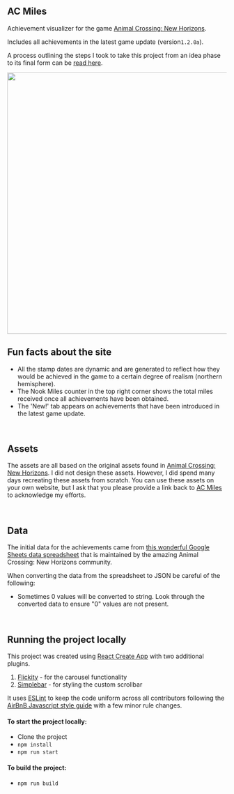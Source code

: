 ## AC Miles

Achievement visualizer for the game [Animal Crossing: New Horizons](https://www.animal-crossing.com/new-horizons).

Includes all achievements in the latest game update (version`1.2.0a`).

A process outlining the steps I took to take this project from an idea phase to its final form can be [read here](https://codepen.io/MarioD/post/animal-crossing-the-web).

<img src="https://acmiles.com/site-thumb-1200x600.jpg" width="600">

<br>

## Fun facts about the site

- All the stamp dates are dynamic and are generated to reflect how they would be achieved in the game to a certain degree of realism (northern hemisphere).
- The Nook Miles counter in the top right corner shows the total miles received once all achievements have been obtained.
- The 'New!' tab appears on achievements that have been introduced in the latest game update.

<br>

## Assets

The assets are all based on the original assets found in [Animal Crossing: New Horizons](https://www.animal-crossing.com/new-horizons/). I did not design these assets. However, I did spend many days recreating these assets from scratch. You can use these assets on your own website, but I ask that you please provide a link back to [AC Miles](https://acmiles.com) to acknowledge my efforts.

<br>

## Data

The initial data for the achievements came from [this wonderful Google Sheets data spreadsheet](https://docs.google.com/spreadsheets/d/13d_LAJPlxMa_DubPTuirkIV4DERBMXbrWQsmSh8ReK4) that is maintained by the amazing Animal Crossing: New Horizons community.

When converting the data from the spreadsheet to JSON be careful of the following:

- Sometimes 0 values will be converted to string. Look through the converted data to ensure "0" values are not present.

<br>

## Running the project locally

This project was created using [React Create App](https://reactjs.org/docs/create-a-new-react-app.html#create-react-app) with two additional plugins.

1. [Flickity](https://flickity.metafizzy.co/) - for the carousel functionality
2. [Simplebar](https://github.com/Grsmto/simplebar) - for styling the custom scrollbar

It uses [ESLint](https://eslint.org/) to keep the code uniform across all contributors following the [AirBnB Javascript style guide](https://github.com/airbnb/javascript) with a few minor rule changes.

#### To start the project locally:

- Clone the project
- `npm install`
- `npm run start`

#### To build the project:

- `npm run build`